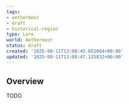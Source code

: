```yaml
---
tags:
- aethermoor
- draft
- historical-region
type: Lore
world: Aethermoor
status: draft
created: '2025-08-11T13:08:45.851084+00:00'
updated: '2025-08-11T13:08:47.125832+00:00'
---
```




## Overview

TODO
